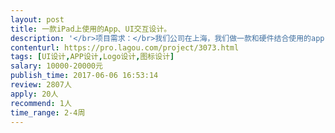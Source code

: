 ```yaml
---                
layout: post       
title: 一款iPad上使用的App、UI交互设计。           
description: '</br>项目需求：</br>我们公司在上海，我们做一款和硬件结合使用的app，知道要实现的大部分功能，还要设计一些功能，需要做app的设计交互UI等</br>已有一款相同业务的产品上线，主要功能及业务流程是相同的，可以提供产品及原型，UI需在此基础上有提升。 </br></br>主要功能：</br>注册，登陆，登记使用者，拍照，分析，出分析报告，记录每次的分析内容，有在线交流等。</br></br>人员要求：</br>需要上海的设计师见面沟通</br>'     
contenturl: https://pro.lagou.com/project/3073.html      
tags: [UI设计,APP设计,Logo设计,图标设计]            
salary: 10000-20000元          
publish_time: 2017-06-06 16:53:14         
review: 2807人                   
apply: 20人                   
recommend: 1人                   
time_range: 2-4周              
---                 
```

